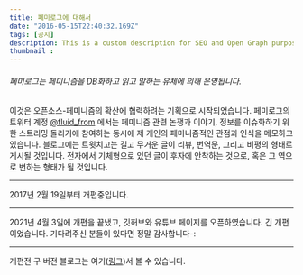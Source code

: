 ```yaml
---
title: 페미로그에 대해서
date: "2016-05-15T22:40:32.169Z"
tags: [공지]
description: This is a custom description for SEO and Open Graph purposes, rather than the default generated excerpt. Simply add a description field to the frontmatter.
thumbnail :
---
```


###### 페미로그는 페미니즘을 DB화하고 읽고 말하는 유체에 의해 운영됩니다.

이것은 오픈소스-페미니즘의 확산에 협력하려는 기획으로 시작되었습니다. 페미로그의 트위터 계정 <a href="https://twitter.com/fluid_from" target="blank">@fluid_from</a> 에서는 페미니즘 관련 논쟁과 이야기, 정보를 이슈화하기 위한 스트리밍 돌리기에 참여하는 동시에 제 개인의 페미니즘적인 관점과 인식을 메모하고 있습니다. 블로그에는 트윗치고는 길고 무거운 글이 리뷰, 번역문, 그리고 비평의 형태로 게시될 것입니다. 전자에서 기체형으로 있던 글이 후자에 안착하는 것으로, 혹은 그 역으로 변하는 형태가 될 것입니다.

---

2017년 2월 19일부터 개편중입니다.

---

2021년 4월 3일에 개편을 끝냈고, 깃허브와 유튜브 페이지를 오픈하였습니다. 긴 개편이었습니다. 기다려주신 분들이 있다면 정말 감사합니다-: 

---

개편전 구 버전 블로그는 여기(<a href="http://femilog.dothome.co.kr/" target="blank">링크</a>)서 볼 수 있습니다. 
